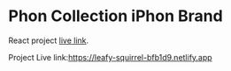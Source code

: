 # Phon Collection iPhon Brand


React project [live link](https://leafy-squirrel-bfb1d9.netlify.app/).

Project Live link:https://leafy-squirrel-bfb1d9.netlify.app



